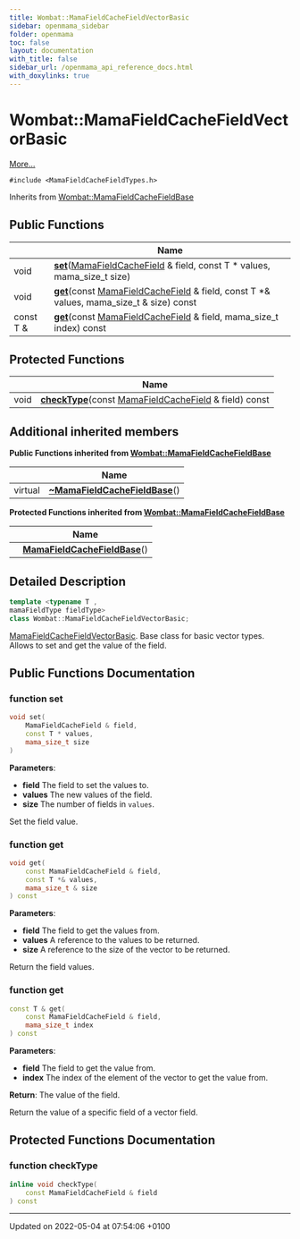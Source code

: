 ```yaml
---
title: Wombat::MamaFieldCacheFieldVectorBasic
sidebar: openmama_sidebar
folder: openmama
toc: false
layout: documentation
with_title: false
sidebar_url: /openmama_api_reference_docs.html
with_doxylinks: true
---
```


# Wombat::MamaFieldCacheFieldVectorBasic



 [More...](#detailed-description)


`#include <MamaFieldCacheFieldTypes.h>`

Inherits from [Wombat::MamaFieldCacheFieldBase](classWombat_1_1MamaFieldCacheFieldBase.html)

## Public Functions

|                | Name           |
| -------------- | -------------- |
| void | **[set](classWombat_1_1MamaFieldCacheFieldVectorBasic.html#function-set)**([MamaFieldCacheField](classWombat_1_1MamaFieldCacheField.html) & field, const T * values, mama_size_t size) |
| void | **[get](classWombat_1_1MamaFieldCacheFieldVectorBasic.html#function-get)**(const [MamaFieldCacheField](classWombat_1_1MamaFieldCacheField.html) & field, const T *& values, mama_size_t & size) const |
| const T & | **[get](classWombat_1_1MamaFieldCacheFieldVectorBasic.html#function-get)**(const [MamaFieldCacheField](classWombat_1_1MamaFieldCacheField.html) & field, mama_size_t index) const |

## Protected Functions

|                | Name           |
| -------------- | -------------- |
| void | **[checkType](classWombat_1_1MamaFieldCacheFieldVectorBasic.html#function-checktype)**(const [MamaFieldCacheField](classWombat_1_1MamaFieldCacheField.html) & field) const |

## Additional inherited members

**Public Functions inherited from [Wombat::MamaFieldCacheFieldBase](classWombat_1_1MamaFieldCacheFieldBase.html)**

|                | Name           |
| -------------- | -------------- |
| virtual | **[~MamaFieldCacheFieldBase](classWombat_1_1MamaFieldCacheFieldBase.html#function-~mamafieldcachefieldbase)**() |

**Protected Functions inherited from [Wombat::MamaFieldCacheFieldBase](classWombat_1_1MamaFieldCacheFieldBase.html)**

|                | Name           |
| -------------- | -------------- |
| | **[MamaFieldCacheFieldBase](classWombat_1_1MamaFieldCacheFieldBase.html#function-mamafieldcachefieldbase)**() |


## Detailed Description

```cpp
template <typename T ,
mamaFieldType fieldType>
class Wombat::MamaFieldCacheFieldVectorBasic;
```


[MamaFieldCacheFieldVectorBasic](classWombat_1_1MamaFieldCacheFieldVectorBasic.html). Base class for basic vector types. Allows to set and get the value of the field. 

## Public Functions Documentation

### function set

```cpp
void set(
    MamaFieldCacheField & field,
    const T * values,
    mama_size_t size
)
```


**Parameters**: 

  * **field** The field to set the values to. 
  * **values** The new values of the field. 
  * **size** The number of fields in `values`. 


Set the field value.


### function get

```cpp
void get(
    const MamaFieldCacheField & field,
    const T *& values,
    mama_size_t & size
) const
```


**Parameters**: 

  * **field** The field to get the values from. 
  * **values** A reference to the values to be returned. 
  * **size** A reference to the size of the vector to be returned. 


Return the field values.


### function get

```cpp
const T & get(
    const MamaFieldCacheField & field,
    mama_size_t index
) const
```


**Parameters**: 

  * **field** The field to get the value from. 
  * **index** The index of the element of the vector to get the value from. 


**Return**: The value of the field. 

Return the value of a specific field of a vector field.


## Protected Functions Documentation

### function checkType

```cpp
inline void checkType(
    const MamaFieldCacheField & field
) const
```


-------------------------------

Updated on 2022-05-04 at 07:54:06 +0100